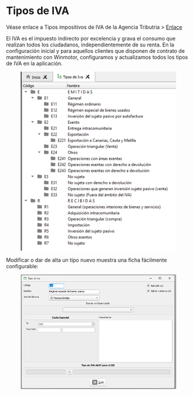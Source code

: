 # Tipos de IVA

Véase enlace a Tipos impositivos de IVA de la Agencia Tributria > [Enlace](https://www.agenciatributaria.es/static_files/AEAT/Contenidos_Comunes/La_Agencia_Tributaria/Segmentos_Usuarios/Empresas_y_profesionales/Novedades_IVA_2014/Nuevos_tipos_IVA.pdf)

El IVA es el impuesto indirecto por excelencia y grava el consumo que realizan todos los ciudadanos, independientemente de su renta. En la configuración inicial y para aquellos clientes que disponen de contrato de mantenimiento con Winmotor, configuramos y actualizamos todos los tipos de IVA en la aplicación.

<figure><img src="../../.gitbook/assets/image (631).png" alt=""><figcaption></figcaption></figure>

Modificar o dar de alta un tipo nuevo muestra una ficha fácilmente configurable:

<figure><img src="../../.gitbook/assets/image (632).png" alt=""><figcaption></figcaption></figure>
